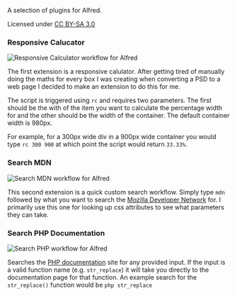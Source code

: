 A selection of plugins for Alfred. 

Licensed under [CC BY-SA 3.0](http://creativecommons.org/licenses/by-sa/3.0/deed.en_US)


### Responsive Calucator

<img src="http://danielgroves.net/assets/images/blog/2013-04-01-alfred-externsions/responsiveCalc.png" alt="Responsive Calculator workflow for Alfred" />

The first extension is a responsive calulator. After getting tired of manually doing the maths for every box I was creating when converting a PSD to a web page I decided to make an extension to do this for me. 

The script is triggered using ```rc``` and requires two parameters. The first should be the with of the item you want to calculate the percentage width for and the other should be the width of the container. The default container width is 980px.  

For example, for a 300px wide div in a 900px wide container you would type `rc 300 900` at which point the script would return ```33.33%```.

### Search MDN

<img src="http://danielgroves.net/assets/images/blog/2013-04-01-alfred-externsions/searchMdn.png" alt="Search MDN workflow for Alfred" />

This second extension is a quick custom search workflow. Simply type ```mdn``` followed by what you want to search the <a href="https://developer.mozilla.org/en-US/" title="Mozilla Developer Network">Mozilla Developer Network</a> for. I primarily use this one for looking up css attributes to see what parameters they can take. 

### Search PHP Documentation

<img src="http://danielgroves.net/assets/images/blog/2013-04-01-alfred-externsions/searchPHP.png" alt="Search PHP workflow for Alfred" />

Searches the <a href="http://php.net/docs.php" title="PHP Documentation Website">PHP documentation</a> site for any provided input. If the input is a valid function name (e.g. ```str_replace```) it will take you directly to the documentation page for that function. An example search for the ```str_replace()``` function would be ```php str_replace```